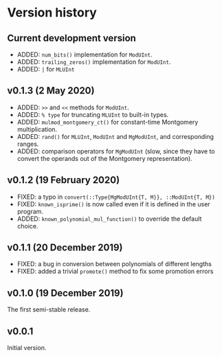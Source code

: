 # Version history


## Current development version

* ADDED: `num_bits()` implementation for `ModUInt`.
* ADDED: `trailing_zeros()` implementation for `ModUInt`.
* ADDED: `|` for `MLUInt`


## v0.1.3 (2 May 2020)

* ADDED: `>>` and `<<` methods for `ModUInt`.
* ADDED: `% type` for truncating `MLUInt` to built-in types.
* ADDED: `mulmod_montgomery_ct()` for constant-time Montgomery multiplication.
* ADDED: `rand()` for `MLUInt`, `ModUInt` and `MgModUInt`, and corresponding ranges.
* ADDED: comparison operators for `MgModUInt` (slow, since they have to convert the operands out of the Montgomery representation).


## v0.1.2 (19 February 2020)

* FIXED: a typo in `convert(::Type{MgModUInt{T, M}}, ::ModUInt{T, M})`
* FIXED: `known_isprime()` is now called even if it is defined in the user program.
* ADDED: `known_polynomial_mul_function()` to override the default choice.


## v0.1.1 (20 December 2019)

* FIXED: a bug in conversion between polynomials of different lengths
* FIXED: added a trivial `promote()` method to fix some promotion errors


## v0.1.0 (19 December 2019)

The first semi-stable release.


## v0.0.1

Initial version.
